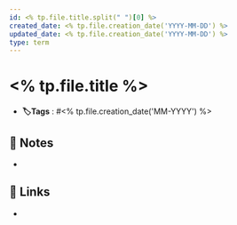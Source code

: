 ```yaml
---
id: <% tp.file.title.split(" ")[0] %>
created_date: <% tp.file.creation_date('YYYY-MM-DD') %>
updated_date: <% tp.file.creation_date('YYYY-MM-DD') %>
type: term
---
```


#  <% tp.file.title %>
- **🏷️Tags** :   #<% tp.file.creation_date('MM-YYYY') %> 
[ ](#anki-card)
## 📝 Notes
-
## 🔗 Links
-